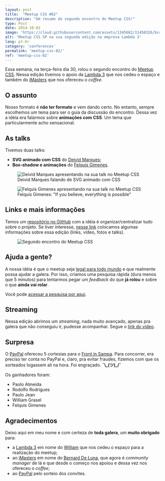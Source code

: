 ```yaml
---
layout: post
title:  "Meetup CSS #02"
description: "Um resumo do segundo encontro do Meetup CSS!"
type: Post
date: 2014-10-02
image: 'https://cloud.githubusercontent.com/assets/1345662/11458326/bc4cafc0-96a4-11e5-8aba-920ac797d168.jpg'
alt: 'Meetup CSS SP na sua segunda edição na empresa Lambda 3'
lang: pt-br
category: 'conferences'
permalink: 'meetup-css-02/'
ref: 'meetup-css-02'
---
```


Essa semana, na terça-feira dia 30, rolou o segundo encontro do <a href="http://www.meetup.com/CSS-SP/">Meetup CSS</a>. Nessa edição tivemos o apoio da <a href="http://www.lambda3.com.br/">Lambda 3</a> que nos cedeu o espaço e também do <a href="http://imasters.com.br/">iMasters</a> que nos ofereceu o <i>coffee</i>.

## O assunto

Nosso formato é <b>não ter formato</b> e vem dando certo. No entanto, sempre escolhemos um tema para ser o guia da discussão do encontro. Dessa vez a idéia era falarmos sobre <b>animações com CSS</b>. Um tema que particularmente acho sensacional.

## As talks

Tivemos duas talks:

* <b>SVG animado com CSS</b> do <a href="https://twitter.com/deividmarques">Deivid Marques</a>;
* <b>Box-shadow e animações</b> do <a href="https://twitter.com/felquis">Felquis Gimenes</a>.

<figure class="text-center loading">
    <img src="https://cloud.githubusercontent.com/assets/1345662/11458325/bc4c16aa-96a4-11e5-82a8-6db3ec216b47.jpg" alt="Deivid Marques apresentando na sua talk no Meetup CSS">
    <figcaption>Deivid Marques falando de SVG animado com CSS</figcaption>
</figure>

<figure class="text-center loading">
    <img src="https://cloud.githubusercontent.com/assets/1345662/11458323/bc48f614-96a4-11e5-926b-62391bc540a4.jpg" alt="Felquis Gimenes apresentando na sua talk no Meetup CSS">
    <figcaption>Felquis Gimenes: "If you believe, everything is possible"</figcaption>
</figure>

## Links e mais informações

Temos um <a href="https://github.com/raphaelfabeni/css-sp">repositório no GitHub</a> com a idéia é organizar/centralizar tudo sobre o projeto. Se tiver interesse, <a href="https://github.com/raphaelfabeni/css-sp/blob/master/meetups/02.md">nesse link</a> colocamos algumas informações sobre essa edição (links, vídeo, fotos e talks).

<figure class="text-center loading">
    <img src="https://cloud.githubusercontent.com/assets/1345662/11458324/bc47576e-96a4-11e5-8dbd-bf606a988bfa.jpg" alt="Segundo encontro do Meetup CSS">
</figure>

## Ajuda a gente?

A nossa idéia é que o meetup seja <a href="https://speakerdeck.com/raphaelfabeni/bem-vindos-ao-meetp-css?slide=3">legal para todo mundo</a> e que realmente possa ajudar a galera. Por isso, criamos uma pesquisa rápida (dura menos que 5 minutos) para tentarmos pegar um <i>feedback</i> do que <b>já rolou</b> e sobre o que <b>ainda vai rolar</b>.

Você pode <a href="http://goo.gl/forms/09D1xYWF9e">acessar a pesquisa por aqui</a>.

## Streaming

Nessa edição abrimos um <i>streaming</i>, nada muito avançado, apenas pra galera que não conseguiu ir, pudesse acompanhar. Segue o <a href="https://www.youtube.com/watch?v=koeqI-ZYgCY&feature=youtu.be">link do vídeo</a>.

## Surpresa

O <a href="https://twitter.com/PayPal_BR">PayPal</a> ofereceu 5 cortesias para o <a href="http://frontinsampa.com.br/">Front in Sampa</a>. Para concorrer, era preciso ter conta no PayPal e, claro, pra evitar fraudes, fizemos com que os sorteados logassem ali na hora. Foi engraçado.  <b>¯\\\_(ツ)_/¯</b>

Os ganhadores foram:

* Paolo Almeida
* Rodolfo Rodrigues
* Paulo Jean
* William Grasel
* Felquis Gimenes

## Agradecimentos

Deixo aqui em meu nome e com certeza de <b>toda galera</b>, um <b>muito obrigado</b> para:

* a <a href="http://www.lambda3.com.br/">Lambda 3</a> em nome do <a href="https://www.facebook.com/wgrasel">William</a> que nos cedeu o espaço para a realização do meetup;
* ao <a href="http://imasters.com.br/">iMasters</a> em nome do <a href="https://twitter.com/bernarddeluna">Bernard De Luna</a>, que agora é <i>community manager</i> de lá e que desde o começo nos apoiou e dessa vez nos ofereceu o <i>coffee</i>;
* ao <a href="https://twitter.com/PayPal_BR">PayPal</a> pelo sorteio dos convites.

